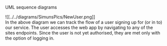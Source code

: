 <!-- With a UML sequence diagram, illustrate the flow of messages and data through your Chirp! application. Start with an HTTP request that is send by an unauthorized user to the root endpoint of your application and end with the completely rendered web-page that is returned to the user.

Make sure that your illustration is complete. That is, likely for many of you there will be different kinds of "calls" and responses. Some HTTP calls and responses, some calls and responses in C\# and likely some more. (Note the previous sentence is vague on purpose. I want that you create a complete illustration. -->

UML sequence diagrams

![[../../diagrams/SimunsPics/NewUser.png]]
\
In the above diagram we can track the flow of a user signing up for (or in to) our service. 
The user accesses the web app by navigating to any of the sites endpoints.
Since the user is not yet authorised, they are met only with the option of logging in. 